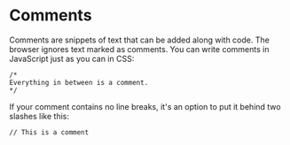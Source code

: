 # Comments

Comments are snippets of text that can be added along with code. The browser ignores text marked as comments. You can write comments in JavaScript just as you can in CSS:

```
/*
Everything in between is a comment.
*/
```

If your comment contains no line breaks, it's an option to put it behind two slashes like this:

```
// This is a comment
```
